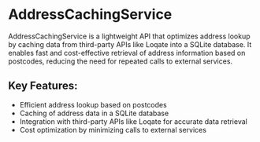# AddressCachingService
AddressCachingService is a lightweight API that optimizes address lookup by caching data from third-party APIs like Loqate into a SQLite database. It enables fast and cost-effective retrieval of address information based on postcodes, reducing the need for repeated calls to external services.

## Key Features:

- Efficient address lookup based on postcodes
- Caching of address data in a SQLite database
- Integration with third-party APIs like Loqate for accurate data retrieval
- Cost optimization by minimizing calls to external services
